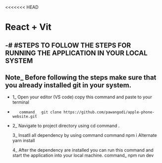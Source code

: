 <<<<<<< HEAD
# React + Vit

-# #STEPS TO FOLLOW THE STEPS FOR RUNNING THE APPLICATION IN YOUR LOCAL SYSTEM
- 
Note_ Before following the steps make sure that you already installed git in your system.
-
-    1_ Open your editor (VS code) copy this command and paste to your terminal
-        command_  git clone https://github.com/pawangodi/apple-phone-website.git
-    
     2_ Navigate to project directory using cd command .
     
     3_ Insatll  all dependency by using command
         command npm i
         Alternate yarn install
     
     4_ After the dependency are installed you can run this command and start the application into your local machine.
        command_  npm run dev 
